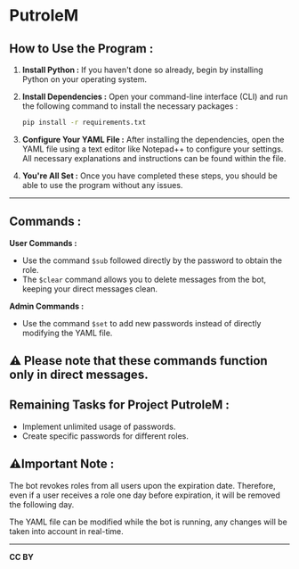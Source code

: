 # PutroleM

## **How to Use the Program :**

1. **Install Python :** If you haven't done so already, begin by installing Python on your operating system.

2. **Install Dependencies :** Open your command-line interface (CLI) and run the following command to install the necessary packages :
   ```bash
   pip install -r requirements.txt
   ```

3. **Configure Your YAML File :** After installing the dependencies, open the YAML file using a text editor like Notepad++ to configure your settings. All necessary explanations and instructions can be found within the file.

4. **You're All Set :** Once you have completed these steps, you should be able to use the program without any issues.
   
---
## **Commands :**

**User Commands :** 
- Use the command `$sub` followed directly by the password to obtain the role.
- The `$clear` command allows you to delete messages from the bot, keeping your direct messages clean.

**Admin Commands :**
- Use the command `$set` to add new passwords instead of directly modifying the YAML file.

⚠️ Please note that these commands function only in direct messages.
---

## **Remaining Tasks for Project PutroleM :**
- Implement unlimited usage of passwords.
- Create specific passwords for different roles.

## **⚠️Important Note :**
The bot revokes roles from all users upon the expiration date. Therefore, even if a user receives a role one day before expiration, it will be removed the following day.

The YAML file can be modified while the bot is running, any changes will be taken into account in real-time.

--- 


**CC BY**
